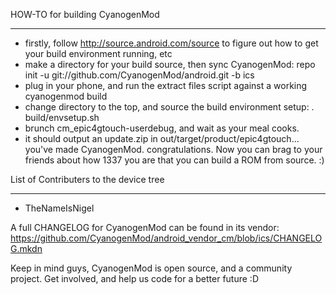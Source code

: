 HOW-TO for building CyanogenMod
_______________________________

- firstly, follow http://source.android.com/source to figure out how to get your build environment running, etc
- make a directory for your build source, then sync CyanogenMod: repo init -u git://github.com/CyanogenMod/android.git -b ics
- plug in your phone, and run the extract files script against a working cyanogenmod build
- change directory to the top, and source the build environment setup: . build/envsetup.sh
- brunch cm_epic4gtouch-userdebug, and wait as your meal cooks. 
- it should output an update.zip in out/target/product/epic4gtouch... you've made CyanogenMod. congratulations. 
  Now you can brag to your friends about how 1337 you are that you can build a ROM from source. :)


List of Contributers to the device tree
___________________________________________________________________________

- TheNameIsNigel

A full CHANGELOG for CyanogenMod can be found in its vendor:  https://github.com/CyanogenMod/android_vendor_cm/blob/ics/CHANGELOG.mkdn 

Keep in mind guys, CyanogenMod is open source, and a community project. Get involved, and help us code for a better future :D
